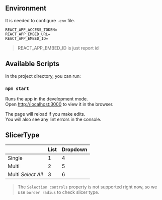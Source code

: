 ## Environment

It is needed to configure `.env` file.

```
REACT_APP_ACCESS_TOKEN=
REACT_APP_EMBED_URL=
REACT_APP_EMBED_ID=
```

> REACT_APP_EMBED_ID is just report id

## Available Scripts

In the project directory, you can run:

### `npm start`

Runs the app in the development mode.\
Open [http://localhost:3000](http://localhost:3000) to view it in the browser.

The page will reload if you make edits.\
You will also see any lint errors in the console.

## SlicerType

|                    | List | Dropdown |
| ------------------ | ---- | -------- |
| Single             | 1    | 4        |
| Multi              | 2    | 5        |
| Multi _Select All_ | 3    | 6        |

> The `Selection controls` property is not supported right now, so we use `border radius` to check slicer type.
